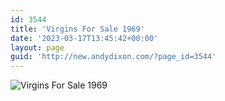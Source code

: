 ```yaml
---
id: 3544
title: 'Virgins For Sale 1969'
date: '2023-03-17T13:45:42+00:00'
layout: page
guid: 'http://new.andydixon.com/?page_id=3544'
---
```


![Virgins For Sale 1969](https://i0.wp.com/assets.g8x2.ldn.idrivee2-23.com/posters/Virgins%20For%20Sale%201969%2001.jpg?w=1200&ssl=1 "Virgins For Sale 1969")